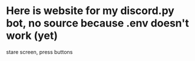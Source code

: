 # Here is website for my discord.py bot, no source because .env doesn't work (yet)






stare screen, press buttons
